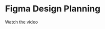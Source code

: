 # Figma Design Planning

[Watch the video](https://www.figma.com/design/drQg7iahu9l1zUbv0ePBkI/Zelf-Wallet-App?node-id=9445-20140&p=f&t=11KGXEU9OpFKbBXv-0)
